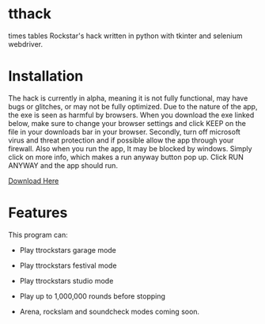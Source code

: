 # tthack
times tables Rockstar's hack written in python with tkinter and selenium webdriver.

# Installation
The hack is currently in alpha, meaning it is not fully functional, may have bugs or glitches, or may not be fully optimized. Due to the nature of the app, the exe is seen as harmful by browsers. When you download the exe linked below, make sure to change your browser settings and click KEEP on the file in your downloads bar in your browser. Secondly, turn off microsoft virus and threat protection and if possible allow the app through your firewall. Also when you run the app, It may be blocked by windows. Simply click on more info, which makes a run anyway button pop up. Click RUN ANYWAY and the app should run.

[Download Here](https://github.com//faizanshah-python/tthack/releases/download/v0.1-alpha/hack.exe)

# Features

This program can:

- Play ttrockstars garage mode
- Play ttrockstars festival mode
- Play ttrockstars studio mode
- Play up to 1,000,000 rounds before stopping

- Arena, rockslam and soundcheck modes coming soon.

